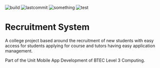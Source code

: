 ![build](https://img.shields.io/badge/version-v0.2.7-orange) ![lastcommit](https://img.shields.io/github/last-commit/mrnat7471/College-Recruitment-System) ![something](https://api.travis-ci.com/mrnat7471/College-Recruitment-System.svg?branch=main) ![test](https://img.shields.io/github/checks-status/mrnat7471/College-Recruitment-System/main)
# Recruitment System

A college project based around the recruitment of new students with easy access for students applying for course and tutors having easy application management.

Part of the Unit Mobile App Development of BTEC Level 3 Computing.
